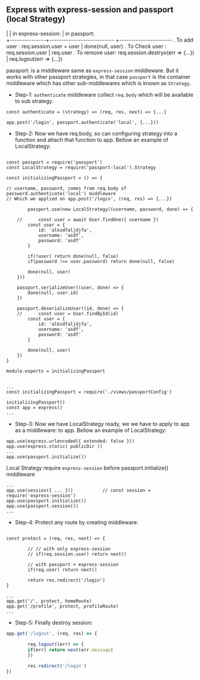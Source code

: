 ## Express with express-session and passport (local Strategy)


| 		| in express-session: 		        | in passport: 	
+---------------+--------------------------- 	        +----------------------
. To add user 	: req.session.user = user 	        | done(null, user) 
. To Check user : req.session.user        	        | req.user 
. To remove user: req.session.destryo(err => {...})     | req.logout(err => {...}) 



passport: 
is a middleware same as `express-session` middleware.
But it works with other passport strategies, in that case `passport` is the container
middleware which has other sub-middlewares which is known as `Strategy`.


- Step-1:  `authenticate` middleware collect `req.body` which will be available to sub strategy. 

```
const authenticate = (strategy) => (req, res, next) => {...}

app.post('/login', passport.authenticate('local', {...}))
```



- Step-2:  Now we have req.body, so can configuring strategy into a function and attach that function
to app. Bellow an example of LocalStrategy:

``` /passportConfig.js:

const passport = require('passport') 
const LocalStrategy = require('passport-local').Strategy

const initializingPassport = () => { 

// username, password, comes from req.body of password.authenticate('local') middleware
// Which we applied on app.post('/login', (req, res) => {...}) 

        passport.use(new LocalStrategy((username, password, done) => { 

	//      const user = await User.findOne({ username }) 
		const user = {
			id: 'alksdfaljdjfa', 	
			username: 'asdf',
			password: 'asdf' 
		} 

		if(!user) return done(null, false) 
		if(password !== user.password) return done(null, false) 

		done(null, user) 
	})) 

	passport.serializeUser((user, done) => { 
		done(null, user.id)
	})
 	
	passport.deserializeUser((id, done) => {
	//      const user = User.findById(id)
		const user = { 
			id: 'alksdfaljdjfa',
			username: 'asdf',
			password: 'asdf'
		}

		done(null, user) 
	})
} 

module.exports = initializingPassport 	
```



``` /app.js:		

...	
const initializingPassport = require('./views/passportConfig') 

initializingPassport()
const app = express()
...
```



- Step-3:  Now we have LocalStrategy ready, we we have to apply to app as a middleware: to app. Bellow an example of LocalStrategy: 

``` /app.js:	
app.use(express.urlencoded({ extended: false })) 
app.use(express.static( publicDir )) 		
...	
app.use(passport.initialize())
```


Local Strategy require `express-session` before passport.initialize() middleware 	

``` /app.js:	
...	
app.use(session({ ... })) 	        // const session = require('express-session')
app.use(passport.initialize())
app.use(passport.session()) 
...
```


- Step-4:  Protect any route by creating middleware:

``` /controllers/autoController.js:	

const protect = (req, res, next) => {

        // // with only express-session 
        // if(req.session.user) return next() 

        // with passport + express-session 
        if(req.user) return next() 

        return res.redirect('/login') 
} 
```


``` /app.js: 	
...
app.get('/', protect, homeRoute) 
app.get('/profile', protect, profileRoute)
...
```


- Step-5:  Finally destroy session: 


``` /app.js
app.get('/logout', (req, res) => { 

        req.logout((err) => {
        if(err) return next(err.message) 
        })

        res.redirect('/login') 
}) 

